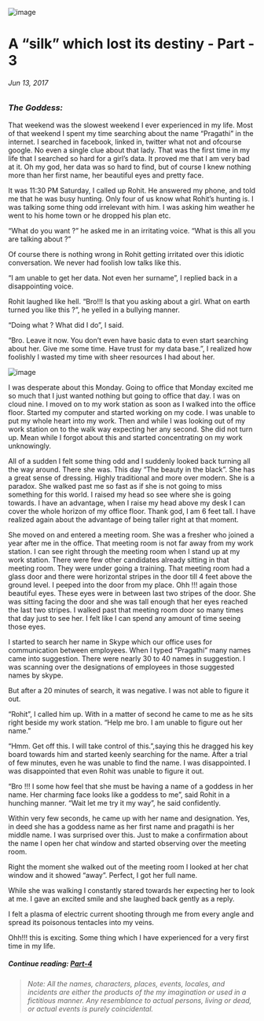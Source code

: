 ![image](/images/silk/silk-destiny-3.jpg)

# A “silk” which lost its destiny - Part - 3
###### *Jun 13, 2017*

### *The Goddess:*

That weekend was the slowest weekend I ever experienced in my life. Most of that weekend I spent my time searching about the name “Pragathi” in the internet. I searched in facebook, linked in, twitter what not and ofcourse google. No even a single clue about that lady. That was the first time in my life that I searched so hard for a girl’s data. It proved me that I am very bad at it. Oh my god, her data was so hard to find, but of course I knew nothing more than her first name, her beautiful eyes and pretty face.

It was 11:30 PM Saturday, I called up Rohit. He answered my phone, and told me that he was busy hunting. Only four of us know what Rohit’s hunting is. I was talking some thing odd irrelevant with him. I was asking him weather he went to his home town or he dropped his plan etc.

“What do you want ?” he asked me in an irritating voice. “What is this all you are talking about ?”

Of course there is nothing wrong in Rohit getting irritated over this idiotic conversation. We never had foolish low talks like this.

“I am unable to get her data. Not even her surname”, I replied back in a disappointing voice.

Rohit laughed like hell. “Bro!!! Is that you asking about a girl. What on earth turned you like this ?”, he yelled in a bullying manner.

“Doing what ? What did I do”, I said.

“Bro. Leave it now. You don’t even have basic data to even start searching about her. Give me some time. Have trust for my data base.”, I realized how foolishly I wasted my time with sheer resources I had about her.

![image](/images/silk/silk-destiny-3.jpg)


I was desperate about this Monday. Going to office that Monday excited me so much that I just wanted nothing but going to office that day. I was on cloud nine. I moved on to my work station as soon as I walked into the office floor. Started my computer and started working on my code. I was unable to put my whole heart into my work. Then and while I was looking out of my work station on to the walk way expecting her any second. She did not turn up. Mean while I forgot about this and started concentrating on my work unknowingly.

All of a sudden I felt some thing odd and I suddenly looked back turning all the way around. There she was. This day “The beauty in the black”. She has a great sense of dressing. Highly traditional and more over modern. She is a paradox. She walked past me so fast as if she is not going to miss something for this world. I raised my head so see where she is going towards. I have an advantage, when I raise my head above my desk I can cover the whole horizon of my office floor. Thank god, I am 6 feet tall. I have realized again about the advantage of being taller right at that moment.

She moved on and entered a meeting room. She was a fresher who joined a year after me in the office. That meeting room is not far away from my work station. I can see right through the meeting room when I stand up at my work station. There were few other candidates already sitting in that meeting room. They were under going a training. That meeting room had a glass door and there were horizontal stripes in the door till 4 feet above the ground level. I peeped into the door from my place. Ohh !!! again those beautiful eyes. These eyes were in between last two stripes of the door. She was sitting facing the door and she was tall enough that her eyes reached the last two stripes. I walked past that meeting room door so many times that day just to see her. I felt like I can spend any amount of time seeing those eyes.

I started to search her name in Skype which our office uses for communication between employees. When I typed “Pragathi” many names came into suggestion. There were nearly 30 to 40 names in suggestion. I was scanning over the designations of employees in those suggested names by skype.

But after a 20 minutes of search, it was negative. I was not able to figure it out.

“Rohit”, I called him up. With in a matter of second he came to me as he sits right beside my work station. “Help me bro. I am unable to figure out her name.”

“Hmm. Get off this. I will take control of this.”,saying this he dragged his key board towards him and started keenly searching for the name. After a trial of few minutes, even he was unable to find the name. I was disappointed. I was disappointed that even Rohit was unable to figure it out.

“Bro !!! I some how feel that she must be having a name of a goddess in her name. Her charming face looks like a goddess to me”, said Rohit in a hunching manner. “Wait let me try it my way”, he said confidently.

Within very few seconds, he came up with her name and designation. Yes, in deed she has a goddess name as her first name and pragathi is her middle name. I was surprised over this. Just to make a confirmation about the name I open her chat window and started observing over the meeting room.

Right the moment she walked out of the meeting room I looked at her chat window and it showed “away”. Perfect, I got her full name.

While she was walking I constantly stared towards her expecting her to look at me. I gave an excited smile and she laughed back gently as a reply.

I felt a plasma of electric current shooting through me from every angle and spread its poisonous tentacles into my veins.

Ohh!!! this is exciting. Some thing which I have experienced for a very first time in my life.

 

##### Continue reading: *[Part-4](https://akhil-ghatiki.github.io/#/silk-destiny-4)*

> ######  *Note: All the names, characters, places, events, locales, and incidents are either the products of the my imagination or used in a fictitious manner. Any resemblance to actual persons, living or dead, or actual events is purely coincidental.*
